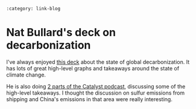```{post} Jan 30, 2025
:category: link-blog
```

# Nat Bullard's deck on decarbonization

I've always enjoyed [this
deck](https://www.nathanielbullard.com/presentations) about the state of
global decarbonization. It has lots of great high-level graphs and
takeaways around the state of climate change.

He is also doing [2 parts of the Catalyst
podcast](https://www.latitudemedia.com/news/catalyst-2025-trends-aerosols-oil-demand-and-carbon-removal/),
discussing some of the high-level takeaways. I thought the discussion on
sulfur emissions from shipping and China's emissions in that area were
really interesting.
